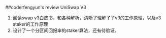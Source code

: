 ##coderfengyun's review
UniSwap V3
1. 阅读swap v3白皮书，和各种解析，清晰了理解了了v3的工作原理，以及v3 staker的工作原理
2. 设计了一个分区间回报率的staker算法，还有待验证。
